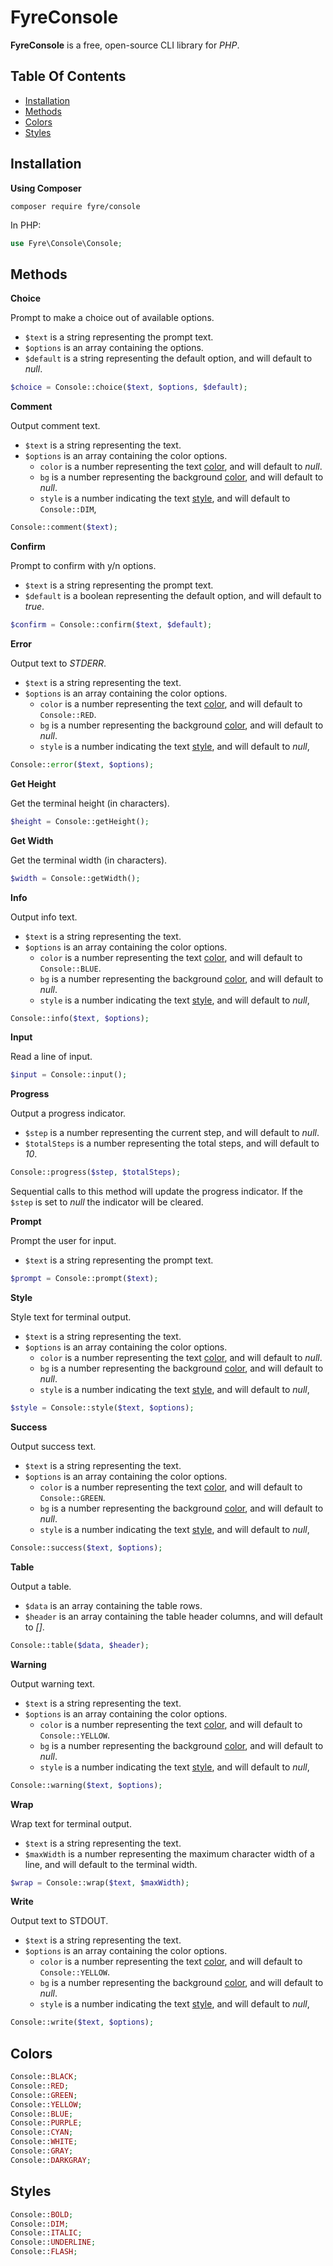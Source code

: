 # FyreConsole

**FyreConsole** is a free, open-source CLI library for *PHP*.


## Table Of Contents
- [Installation](#installation)
- [Methods](#methods)
- [Colors](#colors)
- [Styles](#styles)



## Installation

**Using Composer**

```
composer require fyre/console
```

In PHP:

```php
use Fyre\Console\Console;
```


## Methods

**Choice**

Prompt to make a choice out of available options.

- `$text` is a string representing the prompt text.
- `$options` is an array containing the options.
- `$default` is a string representing the default option, and will default to *null*.

```php
$choice = Console::choice($text, $options, $default);
```

**Comment**

Output comment text.

- `$text` is a string representing the text.
- `$options` is an array containing the color options.
    - `color` is a number representing the text [color](#colors), and will default to *null*.
    - `bg` is a number representing the background [color](#colors), and will default to *null*.
    - `style` is a number indicating the text [style](#styles), and will default to `Console::DIM`,

```php
Console::comment($text);
```

**Confirm**

Prompt to confirm with y/n options.

- `$text` is a string representing the prompt text.
- `$default` is a boolean representing the default option, and will default to *true*.

```php
$confirm = Console::confirm($text, $default);
```

**Error**

Output text to *STDERR*.

- `$text` is a string representing the text.
- `$options` is an array containing the color options.
    - `color` is a number representing the text [color](#colors), and will default to `Console::RED`.
    - `bg` is a number representing the background [color](#colors), and will default to *null*.
    - `style` is a number indicating the text [style](#styles), and will default to *null*,

```php
Console::error($text, $options);
```

**Get Height**

Get the terminal height (in characters).

```php
$height = Console::getHeight();
```

**Get Width**

Get the terminal width (in characters).

```php
$width = Console::getWidth();
```

**Info**

Output info text.

- `$text` is a string representing the text.
- `$options` is an array containing the color options.
    - `color` is a number representing the text [color](#colors), and will default to `Console::BLUE`.
    - `bg` is a number representing the background [color](#colors), and will default to *null*.
    - `style` is a number indicating the text [style](#styles), and will default to *null*,

```php
Console::info($text, $options);
```

**Input**

Read a line of input.

```php
$input = Console::input();
```

**Progress**

Output a progress indicator.

- `$step` is a number representing the current step, and will default to *null*.
- `$totalSteps` is a number representing the total steps, and will default to *10*.

```php
Console::progress($step, $totalSteps);
```

Sequential calls to this method will update the progress indicator. If the `$step` is set to *null* the indicator will be cleared.

**Prompt**

Prompt the user for input.

- `$text` is a string representing the prompt text.

```php
$prompt = Console::prompt($text);
```

**Style**

Style text for terminal output.

- `$text` is a string representing the text.
- `$options` is an array containing the color options.
    - `color` is a number representing the text [color](#colors), and will default to *null*.
    - `bg` is a number representing the background [color](#colors), and will default to *null*.
    - `style` is a number indicating the text [style](#styles), and will default to *null*,

```php
$style = Console::style($text, $options);
```

**Success**

Output success text.

- `$text` is a string representing the text.
- `$options` is an array containing the color options.
    - `color` is a number representing the text [color](#colors), and will default to `Console::GREEN`.
    - `bg` is a number representing the background [color](#colors), and will default to *null*.
    - `style` is a number indicating the text [style](#styles), and will default to *null*,

```php
Console::success($text, $options);
```

**Table**

Output a table.

- `$data` is an array containing the table rows.
- `$header` is an array containing the table header columns, and will default to *[]*.

```php
Console::table($data, $header);
```

**Warning**

Output warning text.

- `$text` is a string representing the text.
- `$options` is an array containing the color options.
    - `color` is a number representing the text [color](#colors), and will default to `Console::YELLOW`.
    - `bg` is a number representing the background [color](#colors), and will default to *null*.
    - `style` is a number indicating the text [style](#styles), and will default to *null*,

```php
Console::warning($text, $options);
```

**Wrap**

Wrap text for terminal output.

- `$text` is a string representing the text.
- `$maxWidth` is a number representing the maximum character width of a line, and will default to the terminal width.

```php
$wrap = Console::wrap($text, $maxWidth);
```

**Write**

Output text to STDOUT.

- `$text` is a string representing the text.
- `$options` is an array containing the color options.
    - `color` is a number representing the text [color](#colors), and will default to `Console::YELLOW`.
    - `bg` is a number representing the background [color](#colors), and will default to *null*.
    - `style` is a number indicating the text [style](#styles), and will default to *null*,

```php
Console::write($text, $options);
```


## Colors

```php
Console::BLACK;
Console::RED;
Console::GREEN;
Console::YELLOW;
Console::BLUE;
Console::PURPLE;
Console::CYAN;
Console::WHITE;
Console::GRAY;
Console::DARKGRAY;
```


## Styles

```php
Console::BOLD;
Console::DIM;
Console::ITALIC;
Console::UNDERLINE;
Console::FLASH;
```
